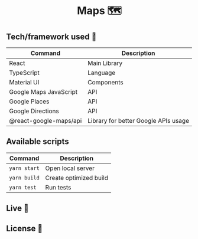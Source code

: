 <h1 align="center">Maps 🗺️</h1>

## Tech/framework used 🔧

| Command                | Description                          |    
|------------------------|--------------------------------------|
| React                  | Main Library                         |     
| TypeScript             | Language                             |     
| Material UI            | Components                           |     
| Google Maps JavaScript | API                                  |     
| Google Places          | API                                  |     
| Google Directions      | API                                  |     
| @react-google-maps/api | Library for better Google APIs usage |     

## Available scripts

| Command      | Description            |     
|--------------|------------------------|
| `yarn start` | Open local server      |     
| `yarn build` | Create optimized build |     
| `yarn test`  | Run tests              |     

## Live 📍

## License 🔱